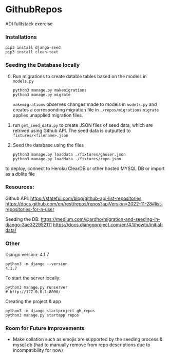 # GithubRepos
ADI fulltstack exercise

### Installations
```
pip3 install django-seed
pip3 install clean-text
```

### Seeding the Database locally 
0. Run migrations to create datable tables based on the models in `models.py`
    ```
    python3 manage.py makemigrations
    python3 manage.py migrate
    ```
    `makemigrations` observes changes made to models in `models.py` and creates a corresponding migration file in `./repos/migrations`
    `migrate` applies unapplied migration files. 

1. run `get_seed_data.py` to create JSON files of seed data, which are retrived using Github API. 
    The seed data is outputted to `fixtures/<filename>.json`

2. Seed the database using the files
    ```
    python3 manage.py loaddata ./fixtures/ghuser.json
    python3 manage.py loaddata ./fixtures/repo.json
    ```



to deploy, connect to Heroku ClearDB or other hosted MYSQL DB 
or import as a dblite file 

### Resources: 
Github API: 
https://stateful.com/blog/github-api-list-repositories
https://docs.github.com/en/rest/repos/repos?apiVersion=2022-11-28#list-repositories-for-a-user

Seeding the DB: 
https://medium.com/@ardho/migration-and-seeding-in-django-3ae322952111
https://docs.djangoproject.com/en/4.1/howto/initial-data/


### Other 
Django version: 4.1.7 
```
python3 -m django --version
4.1.7
```

To start the server locally: 
```
python3 manage.py runserver
# http://127.0.0.1:8000/
```

Creating the project & app 
```
python3 -m django startproject gh_repos
python3 manage.py startapp repos
```

### Room for Future Improvements
- Make collation such as emojis are supported by the seeding process & mysql db (had to manually remove from repo descriptions due to incompatibility for now)
